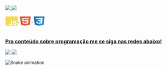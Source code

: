 <div>
  <a href="https://github.com/guifferrari">
  <img height="180em" src="https://github-readme-stats.vercel.app/api?username=guifferrari&show_icons=true&theme=tokyonight&include_all_commits=true&count_private=true"/>
  <img height="180em" src="https://github-readme-stats.vercel.app/api/top-langs/?username=guifferrari&layout=compact&langs_count=6&theme=tokyonight"/>
</div>
  
<div style="display: inline_block"><br>
  <img align="center" alt="Js" height="30" width="40" src="https://raw.githubusercontent.com/devicons/devicon/master/icons/javascript/javascript-plain.svg">
  <img align="center" alt="HTML" height="30" width="40" src="https://raw.githubusercontent.com/devicons/devicon/master/icons/html5/html5-original.svg">
  <img align="center" alt="CSS" height="30" width="40" src="https://raw.githubusercontent.com/devicons/devicon/master/icons/css3/css3-original.svg">
</div>
 
 <br>
 
  ### Pra conteúdo sobre programação me se siga nas redes abaixo!
 
<div> 
  
  <a href="https://instagram.com/guifferrari_" target="_blank"><img src="https://img.shields.io/badge/-Instagram-%23E4405F?style=for-the-badge&logo=instagram&logoColor=white" target="_blank"></a>
  <a href = "mailto:guilherme_fri@hotmail.com"><img src="https://img.shields.io/badge/Hotmail-%23333?style=for-the-badge&logo=mail&logoColor=white" target="_blank"></a>
 
  ![Snake animation](https://github.com/guifferrari/guifferrari/blob/output/github-contribution-grid-snake.svg)

</div>
